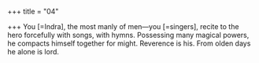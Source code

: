 +++
title = "04"

+++
You [=Indra], the most manly of men—you [=singers], recite to the hero  forcefully with songs, with hymns.
Possessing many magical powers, he compacts himself together for
might. Reverence is his. From olden days he alone is lord.